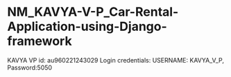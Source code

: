 # NM_KAVYA-V-P_Car-Rental-Application-using-Django-framework
KAVYA VP
id: au960221243029
Login credentials: USERNAME: KAVYA_V_P, Password:5050
